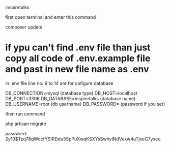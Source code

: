 inspiretalks

first open terminal and enter this command

composer update

# if ypu can't find .env file than just copy all code of .env.example file and past in new file name as .env

in .env file line no. 9 to 14 are for cofigure database

DB_CONNECTION=mysql   (database type)
DB_HOST=localhost     
DB_PORT=3306
DB_DATABASE=inspiretalks   (database name)
DB_USERNAME=root           (db username)
DB_PASSWORD=               (password if you set)

then run command

php artisan migrate

password: $2y$10$Tzq78qWccfYSIRDdu5SpPuXwqKSXYsSwhyINdVexw4uTjxeG7yxeu

